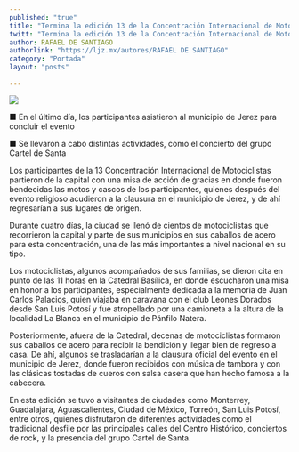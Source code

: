 ```yaml
---
published: "true"
title: "Termina la edición 13 de la Concentración Internacional de Motociclistas en el estado"
twitt: "Termina la edición 13 de la Concentración Internacional de Motociclistas en el estado"
author: RAFAEL DE SANTIAGO
authorlink: "https://ljz.mx/autores/RAFAEL DE SANTIAGO"
category: "Portada"
layout: "posts"

---
```


![](http://i.imgur.com/pL5r9OWm.jpg)



■ En el último día, los participantes asistieron al municipio de Jerez para
concluir el evento

■ Se llevaron a cabo distintas actividades, como el concierto del grupo
Cartel de Santa

Los participantes de la 13 Concentración Internacional de Motociclistas
partieron de la capital con una misa de acción de gracias en donde fueron
bendecidas las motos y cascos de los participantes, quienes después del
evento religioso acudieron a la clausura en el municipio de Jerez, y de ahí
regresarían a sus lugares de origen.

Durante cuatro días, la ciudad se llenó de cientos de motociclistas que
recorrieron la capital y parte de sus municipios en sus caballos de acero
para esta concentración, una de las más importantes a nivel nacional en su
tipo.

Los motociclistas, algunos acompañados de sus familias, se dieron cita en
punto de las 11 horas en la Catedral Basílica, en donde escucharon una misa
en honor a los participantes, especialmente dedicada a la memoria de Juan
Carlos Palacios, quien viajaba en caravana con el club Leones Dorados desde
San Luis Potosí y fue atropellado por una camioneta a la altura de la
localidad La Blanca en el municipio de Pánfilo Natera.

Posteriormente, afuera de la Catedral, decenas de motociclistas formaron
sus caballos de acero para recibir la bendición y llegar bien de regreso a
casa.
De ahí, algunos se trasladarían a la clausura oficial del evento en el
municipio de Jerez, donde fueron recibidos con música de tambora y con las
clásicas tostadas de cueros con salsa casera que han hecho famosa a la
cabecera.

En esta edición se tuvo a visitantes de ciudades como Monterrey,
Guadalajara, Aguascalientes, Ciudad de México, Torreón, San Luis Potosí,
entre otros, quienes disfrutaron de diferentes actividades como el
tradicional desfile por las principales calles del Centro Histórico,
conciertos de rock, y la presencia del grupo Cartel de Santa.

